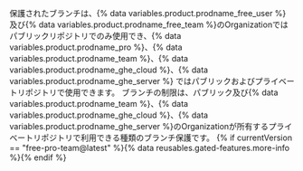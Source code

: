 保護されたブランチは、{% data variables.product.prodname_free_user %} 及び{% data variables.product.prodname_free_team %}のOrganizationではパブリックリポジトリでのみ使用でき、{% data variables.product.prodname_pro %}、{% data variables.product.prodname_team %}、{% data variables.product.prodname_ghe_cloud %}、{% data variables.product.prodname_ghe_server %} ではパブリックおよびプライベートリポジトリで使用できます。 ブランチの制限は、パブリック及び{% data variables.product.prodname_team %}、{% data variables.product.prodname_ghe_cloud %}、{% data variables.product.prodname_ghe_server %}のOrganizationが所有するプライベートリポジトリで利用できる種類のブランチ保護です。 {% if currentVersion == "free-pro-team@latest" %}{% data reusables.gated-features.more-info %}{% endif %}
